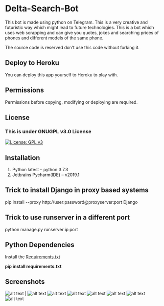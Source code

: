 # Delta-Search-Bot

This bot is made using python on Telegram.
This is a very creative and futuristic way which might lead to future technologies.
This is a bot which uses web scrapping and can give you quotes, jokes and searching
prices of phones and different models of the same phone.

The source code is reserved don't use this code without forking it.

## Deploy to Heroku

You can deploy this app yourself to Heroku to play with.

## Permissions

Permissions before copying, modifying or deploying are required.

## License

### This is under GNUGPL v3.0 License
[![License: GPL v3](https://img.shields.io/badge/License-GPLv3-blue.svg)](https://github.com/DevilDipan/Delta-Search-Bot/blob/master/LICENSE)

## Installation

1.	Python latest – python 3.7.3
2.	Jetbrains Pycharm(IDE) – v2019.1

## Trick to install Django in proxy based systems

pip install --proxy http://user:password@proxyserver:port Django

## Trick to use runserver in a different port

python manage.py runserver ip:port

## Python Dependencies

Install the [Requirements.txt](https://github.com/DevilDipan/Delta-Search-Bot/blob/master/Requirements.txt)

**pip install requirements.txt**

## Screenshots

![alt text](https://github.com/DevilDipan/Delta-Search-Bot/blob/master/images/Screenshot_20190701-120515.jpg) | ![alt text](https://github.com/DevilDipan/Delta-Search-Bot/blob/master/images/Screenshot_20190701-120522.jpg)
![alt text](https://github.com/DevilDipan/Delta-Search-Bot/blob/master/images/Screenshot_20190701-120527.jpg)
![alt text](https://github.com/DevilDipan/Delta-Search-Bot/blob/master/images/Screenshot_20190701-120533.jpg)
![alt text](https://github.com/DevilDipan/Delta-Search-Bot/blob/master/images/Screenshot_20190701-120537.jpg)
![alt text](https://github.com/DevilDipan/Delta-Search-Bot/blob/master/images/Screenshot_20190701-120541.jpg)
![alt text](https://github.com/DevilDipan/Delta-Search-Bot/blob/master/images/Screenshot_20190701-120545.jpg)
![alt text](https://github.com/DevilDipan/Delta-Search-Bot/blob/master/images/Screenshot_20190701-120549.jpg)
